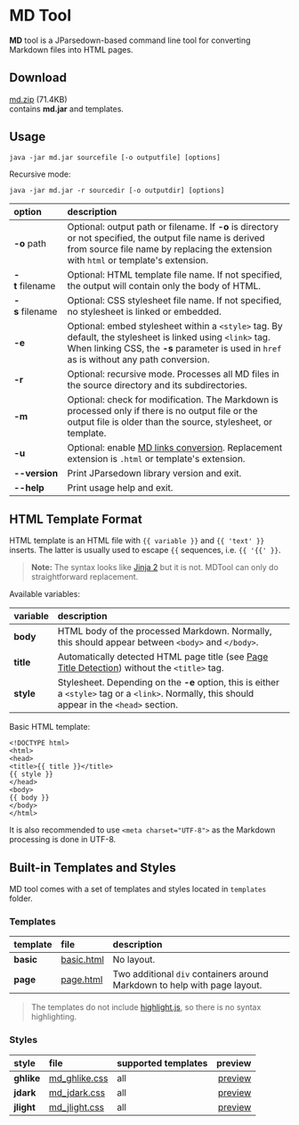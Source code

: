 # MD Tool

**MD** tool is a JParsedown-based command line tool for converting Markdown files into HTML pages.

## Download

[md.zip](https://github.com/AshurAxelR/JParsedown/releases/download/1.0.4/md.zip) (71.4KB)  
contains **md.jar** and templates.

## Usage

```
java -jar md.jar sourcefile [-o outputfile] [options]
```

Recursive mode:

```
java -jar md.jar -r sourcedir [-o outputdir] [options]
```

| option | description |
| :--- | :--- |
| **-o**&nbsp;path | Optional: output path or filename. If **-o** is directory or not specified, the output file name is derived from source file name by replacing the extension with `html` or template's extension. |
| **-t**&nbsp;filename | Optional: HTML template file name. If not specified, the output will contain only the body of HTML. |
| **-s**&nbsp;filename | Optional: CSS stylesheet file name. If not specified, no stylesheet is linked or embedded. |
| **-e** | Optional: embed stylesheet within a `<style>` tag. By default, the stylesheet is linked using `<link>` tag. When linking CSS, the **-s** parameter is used in `href` as is without any path conversion. |
| **-r** | Optional: recursive mode. Processes all MD files in the source directory and its subdirectories. |
| **-m** | Optional: check for modification. The Markdown is processed only if there is no output file or the output file is older than the source, stylesheet, or template. |
| **-u** | Optional: enable [MD links conversion](../readme.md#md-links-conversion). Replacement extension is `.html` or template's extension. |
| **--version** | Print JParsedown library version and exit. |
| **--help** | Print usage help and exit. |

## HTML Template Format

HTML template is an HTML file with `{{ variable }}` and `{{ 'text' }}` inserts. The latter is usually used to escape `{{` sequences, i.e. `{{ '{{' }}`.

> **Note:** The syntax looks like [Jinja 2](http://jinja.pocoo.org) but it is not.
> MDTool can only do straightforward replacement.

Available variables:

| variable | description |
| :--- | :--- |
| **body** | HTML body of the processed Markdown. Normally, this should appear between `<body>` and `</body>`. |
| **title** | Automatically detected HTML page title (see [Page Title Detection](../readme.md#page-title-detection)) without the `<title>` tag. |
| **style** | Stylesheet. Depending on the **-e** option, this is either a `<style>` tag or a `<link>`. Normally, this should appear in the `<head>` section. |

Basic HTML template:

```
<!DOCTYPE html>
<html>
<head>
<title>{{ title }}</title>
{{ style }}
</head>
<body>
{{ body }}
</body>
</html>
```
It is also recommended to use `<meta charset="UTF-8">` as the Markdown processing is done in UTF-8.

## Built-in Templates and Styles

MD tool comes with a set of templates and styles located in `templates` folder.

### Templates

| template | file | description |
| :--- | :--- | :--- |
| **basic** | [basic.html](templates/basic.html) | No layout. |
| **page** | [page.html](templates/page.html) | Two additional `div` containers around Markdown to help with page layout. |

> The templates do not include [highlight.js](https://highlightjs.org/), so there is no syntax highlighting.

### Styles

| style | file | supported templates | preview |
| :--- | :--- | :--- | ---: |
| **ghlike** | [md_ghlike.css](templates/md_ghlike.css) | all | [preview](https://AshurAxelR.github.io/JParsedown/mdtool/templates/preview/cheatsheet_ghlike.html) |
| **jdark** | [md_jdark.css](templates/md_jdark.css) | all | [preview](https://AshurAxelR.github.io/JParsedown/mdtool/templates/preview/cheatsheet_jdark.html) |
| **jlight** | [md_jlight.css](templates/md_jlight.css) | all | [preview](https://AshurAxelR.github.io/JParsedown/mdtool/templates/preview/cheatsheet_jlight.html) |

